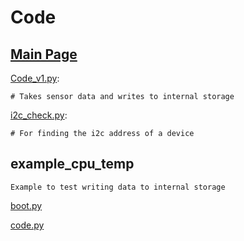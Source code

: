 # Code

## [Main Page](/README.md)

[Code_v1.py](/Code/Code_v1.py):

```# Takes sensor data and writes to internal storage```

[i2c_check.py](/Code/i2c_check.py/):

```# For finding the i2c address of a device```

## example_cpu_temp

```Example to test writing data to internal storage```

[boot.py](/Code/example_cpu_temp/boot.py)

[code.py](/Code/example_cpu_temp/code.py)

